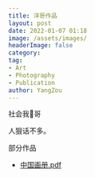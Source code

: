 ```yaml
---
title: 洋哥作品
layout: post
date: 2022-01-07 01:18
image: /assets/images/
headerImage: false
category: 
tag:
- Art
- Photography
- Publication
author: YangZou
---
```


社会我🐑哥

人狠话不多。

<!--more-->

部分作品

* [中国画册.pdf](/assets/pdf/中国画册.pdf) 
